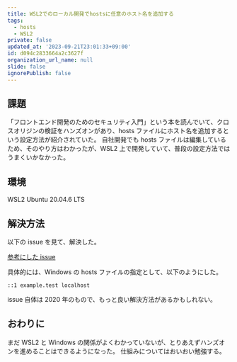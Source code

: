 ```yaml
---
title: WSL2でのローカル開発でhostsに任意のホスト名を追加する
tags:
  - hosts
  - WSL2
private: false
updated_at: '2023-09-21T23:01:33+09:00'
id: d094c2833664a2c3627f
organization_url_name: null
slide: false
ignorePublish: false
---
```


## 課題

「フロントエンド開発のためのセキュリティ入門」という本を読んでいて、クロスオリジンの検証をハンズオンがあり、hosts ファイルにホスト名を追加するという設定方法が紹介されていた。
自社開発でも hosts ファイルは編集しているため、そのやり方はわかったが、WSL2 上で開発していて、普段の設定方法ではうまくいかなかった。

## 環境

WSL2
Ubuntu 20.04.6 LTS

## 解決方法

以下の issue を見て、解決した。

[参考にした issue][def]

[def]: https://github.com/microsoft/WSL/issues/5728

具体的には、Windows の hosts ファイルの指定として、以下のようにした。

```
::1 example.test localhost
```

issue 自体は 2020 年のもので、もっと良い解決方法があるかもしれない。

## おわりに

まだ WSL2 と Windows の関係がよくわかっていないが、とりあえずハンズオンを進めることはできるようになった。
仕組みについてはおいおい勉強する。
